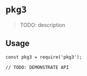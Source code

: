 # `pkg3`

> TODO: description

## Usage

```
const pkg3 = require('pkg3');

// TODO: DEMONSTRATE API
```
